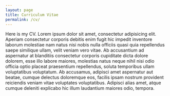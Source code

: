 ```yaml
---
layout: page
title: Curriculum Vitae
permalink: /cv/
---
```

<p>
Here is my CV. Lorem ipsum dolor sit amet, consectetur adipisicing elit. Aperiam consectetur corporis debitis enim fugit hic impedit inventore laborum molestiae nam natus nisi nobis nulla officiis quasi quia repellendus saepe similique ullam, velit veniam vero vitae. Ab accusantium ad aspernatur at blanditiis consectetur corporis cupiditate dicta dolore dolorem, esse illo labore maiores, molestias natus neque nihil nisi odio officia optio placeat praesentium repellendus, soluta temporibus ullam voluptatibus voluptatum. Ab accusamus, adipisci amet aspernatur aut beatae, cumque delectus doloremque eos, facilis ipsam nostrum provident reiciendis veniam vitae voluptates voluptatibus. Adipisci alias amet, atque cumque deleniti explicabo hic illum laudantium maiores odio, tempora.
</p>
